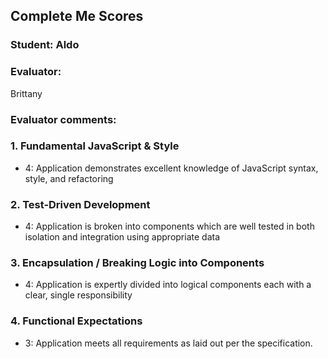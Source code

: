 ## Complete Me Scores
### Student: Aldo

### Evaluator:
Brittany

### Evaluator comments:


### 1. Fundamental JavaScript & Style

* 4:  Application demonstrates excellent knowledge of JavaScript syntax, style, and refactoring

### 2. Test-Driven Development

* 4: Application is broken into components which are well tested in both isolation and integration using appropriate data

### 3. Encapsulation / Breaking Logic into Components

* 4: Application is expertly divided into logical components each with a clear, single responsibility


### 4. Functional Expectations

* 3: Application meets all requirements as laid out per the specification.
